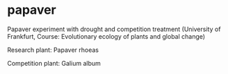 # papaver
Papaver experiment with drought and competition treatment (University of Frankfurt, Course: Evolutionary ecology of plants and global change)

Research plant: Papaver rhoeas

Competition plant: Galium album
